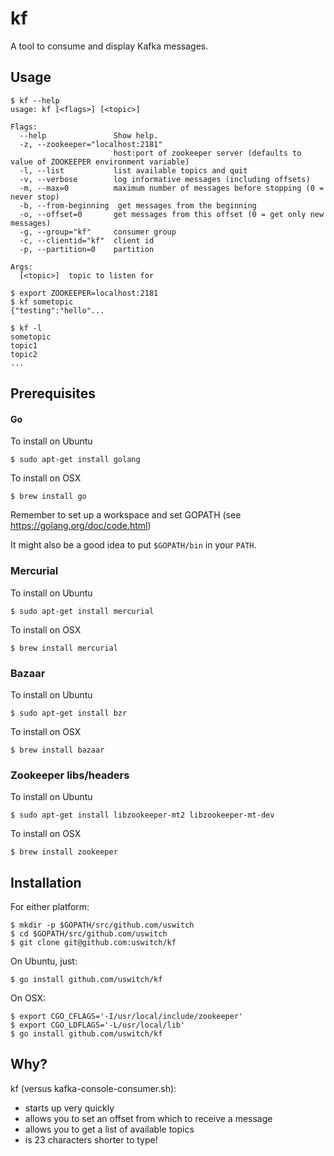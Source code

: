 # kf

A tool to consume and display Kafka messages.

## Usage

    $ kf --help
    usage: kf [<flags>] [<topic>]

    Flags:
      --help               Show help.
      -z, --zookeeper="localhost:2181"  
                           host:port of zookeeper server (defaults to value of ZOOKEEPER environment variable)
      -l, --list           list available topics and quit
      -v, --verbose        log informative messages (including offsets)
      -m, --max=0          maximum number of messages before stopping (0 = never stop)
      -b, --from-beginning  get messages from the beginning
      -o, --offset=0       get messages from this offset (0 = get only new messages)
      -g, --group="kf"     consumer group
      -c, --clientid="kf"  client id
      -p, --partition=0    partition

    Args:
      [<topic>]  topic to listen for

    $ export ZOOKEEPER=localhost:2181
    $ kf sometopic
    {"testing":"hello"...

    $ kf -l
    sometopic
    topic1
    topic2
    ...

## Prerequisites

#### Go

To install on Ubuntu

    $ sudo apt-get install golang

To install on OSX
 
    $ brew install go

Remember to set up a workspace and set GOPATH (see https://golang.org/doc/code.html)

It might also be a good idea to put `$GOPATH/bin` in your `PATH`.

### Mercurial

To install on Ubuntu

    $ sudo apt-get install mercurial 

To install on OSX
 
    $ brew install mercurial 

### Bazaar

To install on Ubuntu

    $ sudo apt-get install bzr

To install on OSX
 
    $ brew install bazaar

### Zookeeper libs/headers

To install on Ubuntu

    $ sudo apt-get install libzookeeper-mt2 libzookeeper-mt-dev

To install on OSX

    $ brew install zookeeper

## Installation

For either platform:

    $ mkdir -p $GOPATH/src/github.com/uswitch
    $ cd $GOPATH/src/github.com/uswitch
    $ git clone git@github.com:uswitch/kf

On Ubuntu, just:

    $ go install github.com/uswitch/kf

On OSX:

    $ export CGO_CFLAGS='-I/usr/local/include/zookeeper'
    $ export CGO_LDFLAGS='-L/usr/local/lib'
    $ go install github.com/uswitch/kf

## Why?

kf (versus kafka-console-consumer.sh):

* starts up very quickly
* allows you to set an offset from which to receive a message
* allows you to get a list of available topics
* is 23 characters shorter to type!
